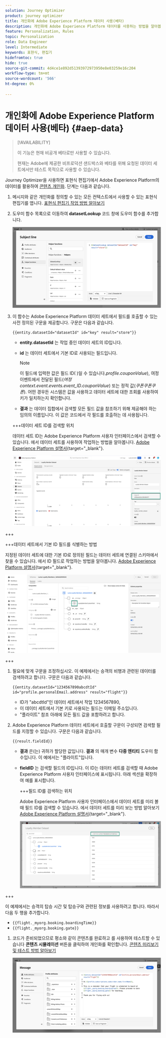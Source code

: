 ```yaml
---
solution: Journey Optimizer
product: journey optimizer
title: 개인화에 Adobe Experience Platform 데이터 사용(베타)
description: 개인화에 Adobe Experience Platform 데이터를 사용하는 방법을 알아봅니다.
feature: Personalization, Rules
topic: Personalization
role: Data Engineer
level: Intermediate
keywords: 표현식, 편집기
hidefromtoc: true
hide: true
source-git-commit: 4d4ce1e892d51393972973950e8e03259e16c204
workflow-type: tm+mt
source-wordcount: '566'
ht-degree: 0%

---
```


# 개인화에 Adobe Experience Platform 데이터 사용(베타) {#aep-data}

>[!AVAILABILITY]
>
>이 기능은 현재 비공개 베타로만 사용할 수 있습니다.
>
>현재는 Adobe에 제공한 비프로덕션 샌드박스와 베타를 위해 요청된 데이터 세트에서만 테스트 목적으로 사용할 수 있습니다.

Journey Optimizer을 사용하면 표현식 편집기에서 Adobe Experience Platform의 데이터를 활용하여 [콘텐츠 개인화](../personalization/personalize.md). 단계는 다음과 같습니다.

1. 메시지와 같은 개인화를 정의할 수 있는 모든 컨텍스트에서 사용할 수 있는 표현식 편집기를 엽니다. [표현식 편집기 작업 방법 알아보기](../personalization/personalization-build-expressions.md)

1. 도우미 함수 목록으로 이동하여 **datasetLookup** 코드 창에 도우미 함수를 추가합니다.

   ![](assets/aep-data-helper.png)

1. 이 함수는 Adobe Experience Platform 데이터 세트에서 필드를 호출할 수 있는 사전 정의된 구문을 제공합니다. 구문은 다음과 같습니다.

   ```
   {{entity.datasetId="datasetId" id="key" result="store"}}
   ```

   * **entity.datasetId** 는 작업 중인 데이터 세트의 ID입니다.
   * **id** 는 데이터 세트에서 기본 ID로 사용되는 필드입니다.

     >[!NOTE]
     >
     >이 필드에 입력한 값은 필드 ID( )일 수 있습니다.*profile.couponValue*), 여정 이벤트에서 전달된 필드(*여정 context.event.events.event_ID.couponValue*) 또는 정적 값(*쿠폰쿠폰쿠폰*). 어떤 경우든 시스템은 값을 사용하고 데이터 세트에 대한 조회를 사용하여 키가 일치하는지 확인합니다.

   * **결과** 는 데이터 집합에서 검색할 모든 필드 값을 참조하기 위해 제공해야 하는 임의의 이름입니다. 이 값은 코드에서 각 필드를 호출하는 데 사용됩니다.

   +++데이터 세트 ID를 검색할 위치

   데이터 세트 ID는 Adobe Experience Platform 사용자 인터페이스에서 검색할 수 있습니다. 에서 데이터 세트를 사용하여 작업하는 방법을 알아봅니다. [Adobe Experience Platform 설명서](https://experienceleague.adobe.com/en/docs/experience-platform/catalog/datasets/user-guide#view-datasets){target="_blank"}.

   ![](assets/aep-data-dataset.png)

+++

   +++데이터 세트에서 기본 ID 필드를 식별하는 방법

   지정된 데이터 세트에 대한 기본 ID로 정의된 필드는 데이터 세트에 연결된 스키마에서 찾을 수 있습니다. 에서 ID 필드로 작업하는 방법을 알아봅니다. [Adobe Experience Platform 설명서](https://experienceleague.adobe.com/en/docs/experience-platform/xdm/ui/fields/identity){target="_blank"}.

   ![](assets/aep-data-identity.png)

+++

1. 필요에 맞게 구문을 조정하십시오. 이 예제에서는 승객의 비행과 관련된 데이터를 검색하려고 합니다. 구문은 다음과 같습니다.

   ```
   {{entity.datasetId="1234567890abcdtId" id="profile.personalEmail.address" result="flight"}}
   ```

   * ID가 &quot;abcdtId&quot;인 데이터 세트에서 작업 1234567890,
   * 이 데이터 세트에서 기본 키로 사용되는 필드는 이메일 주소입니다.
   * &quot;플라이트&quot; 참조 아래에 모든 필드 값을 포함하려고 합니다.

1. Adobe Experience Platform 데이터 세트에서 호출할 구문이 구성되면 검색할 필드를 지정할 수 있습니다. 구문은 다음과 같습니다.

   ```
   {{result.fieldId}}
   ```

   * **결과** 은(는) 귀하가 할당한 값입니다. **결과** 의 매개 변수 **다중 엔티티** 도우미 함수입니다. 이 예에서는 &quot;플라이트&quot;입니다.
   * **fieldID** 는 검색할 필드의 ID입니다. 이 ID는 데이터 세트를 검색할 때 Adobe Experience Platform 사용자 인터페이스에 표시됩니다. 아래 섹션을 확장하여 예를 표시합니다.

     +++필드 ID를 검색하는 위치

     Adobe Experience Platform 사용자 인터페이스에서 데이터 세트를 미리 볼 때 필드 ID를 검색할 수 있습니다. 에서 데이터 세트를 미리 보는 방법 알아보기 [Adobe Experience Platform 설명서](https://experienceleague.adobe.com/en/docs/experience-platform/catalog/datasets/user-guide#preview){target="_blank"}.

     ![](assets/aep-data-field.png)

+++

   이 예제에서는 승객의 탑승 시간 및 탑승구와 관련된 정보를 사용하려고 합니다. 따라서 다음 두 행을 추가합니다.

   * `{{flight._myorg.booking.boardingTime}}`
   * `{{flight._myorg.booking.gate}}`

1. 코드가 준비되었으므로 평소와 같이 콘텐츠를 완료하고 를 사용하여 테스트할 수 있습니다 **콘텐츠 시뮬레이션** 버튼을 클릭하여 개인화를 확인합니다. [콘텐츠 미리보기 및 테스트 방법 알아보기](../content-management/preview-test.md)


   ![](assets/aep-data-sample.png)
